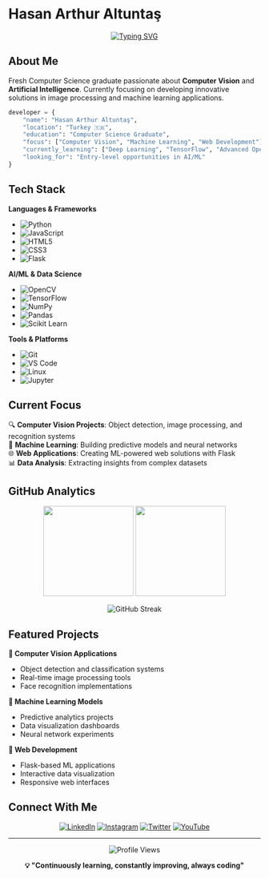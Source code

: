 # Hasan Arthur Altuntaş

<div align="center">

[![Typing SVG](https://readme-typing-svg.herokuapp.com?font=Fira+Code&weight=500&size=22&duration=3000&pause=1000&color=2F81F7&center=true&vCenter=true&width=600&lines=Computer+Vision+Engineer;Machine+Learning+Enthusiast;Python+Developer)](https://git.io/typing-svg)

</div>

## About Me

Fresh Computer Science graduate passionate about **Computer Vision** and **Artificial Intelligence**. Currently focusing on developing innovative solutions in image processing and machine learning applications.

```python
developer = {
    "name": "Hasan Arthur Altuntaş",
    "location": "Turkey 🇹🇷",
    "education": "Computer Science Graduate",
    "focus": ["Computer Vision", "Machine Learning", "Web Development"],
    "currently_learning": ["Deep Learning", "TensorFlow", "Advanced OpenCV"],
    "looking_for": "Entry-level opportunities in AI/ML"
}
```

## Tech Stack

**Languages & Frameworks**
- ![Python](https://img.shields.io/badge/Python-3776AB?style=flat&logo=python&logoColor=white)
- ![JavaScript](https://img.shields.io/badge/JavaScript-F7DF1E?style=flat&logo=javascript&logoColor=black)
- ![HTML5](https://img.shields.io/badge/HTML5-E34F26?style=flat&logo=html5&logoColor=white)
- ![CSS3](https://img.shields.io/badge/CSS3-1572B6?style=flat&logo=css3&logoColor=white)
- ![Flask](https://img.shields.io/badge/Flask-000000?style=flat&logo=flask&logoColor=white)

**AI/ML & Data Science**
- ![OpenCV](https://img.shields.io/badge/OpenCV-5C3EE8?style=flat&logo=opencv&logoColor=white)
- ![TensorFlow](https://img.shields.io/badge/TensorFlow-FF6F00?style=flat&logo=tensorflow&logoColor=white)
- ![NumPy](https://img.shields.io/badge/NumPy-013243?style=flat&logo=numpy&logoColor=white)
- ![Pandas](https://img.shields.io/badge/Pandas-150458?style=flat&logo=pandas&logoColor=white)
- ![Scikit Learn](https://img.shields.io/badge/Scikit--Learn-F7931E?style=flat&logo=scikit-learn&logoColor=white)

**Tools & Platforms**
- ![Git](https://img.shields.io/badge/Git-F05032?style=flat&logo=git&logoColor=white)
- ![VS Code](https://img.shields.io/badge/VS_Code-007ACC?style=flat&logo=visual-studio-code&logoColor=white)
- ![Linux](https://img.shields.io/badge/Linux-FCC624?style=flat&logo=linux&logoColor=black)
- ![Jupyter](https://img.shields.io/badge/Jupyter-F37626?style=flat&logo=jupyter&logoColor=white)

## Current Focus

🔍 **Computer Vision Projects**: Object detection, image processing, and recognition systems  
🤖 **Machine Learning**: Building predictive models and neural networks  
🌐 **Web Applications**: Creating ML-powered web solutions with Flask  
📊 **Data Analysis**: Extracting insights from complex datasets  

## GitHub Analytics

<div align="center">

<img height="180em" src="https://github-readme-stats.vercel.app/api?username=Rtur2003&show_icons=true&theme=github_dark&hide_border=true&count_private=true"/>
<img height="180em" src="https://github-readme-stats.vercel.app/api/top-langs/?username=Rtur2003&layout=compact&theme=github_dark&hide_border=true&langs_count=6"/>

</div>

<div align="center">

![GitHub Streak](https://github-readme-streak-stats.herokuapp.com/?user=Rtur2003&theme=github-dark-blue&hide_border=true)

</div>

## Featured Projects

**🔸 Computer Vision Applications**
- Object detection and classification systems
- Real-time image processing tools
- Face recognition implementations

**🔸 Machine Learning Models**
- Predictive analytics projects
- Data visualization dashboards
- Neural network experiments

**🔸 Web Development**
- Flask-based ML applications
- Interactive data visualization
- Responsive web interfaces

## Connect With Me

<div align="center">

[![LinkedIn](https://img.shields.io/badge/LinkedIn-0077B5?style=for-the-badge&logo=linkedin&logoColor=white)](https://www.linkedin.com/in/hasan-arthur-altuntas/)
[![Instagram](https://img.shields.io/badge/Instagram-E4405F?style=for-the-badge&logo=instagram&logoColor=white)](https://www.instagram.com/rthur_54/)
[![Twitter](https://img.shields.io/badge/Twitter-1DA1F2?style=for-the-badge&logo=twitter&logoColor=white)](https://x.com/Rthur__1)
[![YouTube](https://img.shields.io/badge/YouTube-FF0000?style=for-the-badge&logo=youtube&logoColor=white)](https://youtube.com/@HasanArthurAltuntaş)

</div>

---

<div align="center">

![Profile Views](https://komarev.com/ghpvc/?username=Rtur2003&color=2F81F7&style=flat)

**💡 "Continuously learning, constantly improving, always coding"**

</div>
